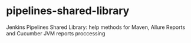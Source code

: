 # pipelines-shared-library
Jenkins Pipelines Shared Library: help methods for Maven, Allure Reports and Cucumber JVM reports proccessing
